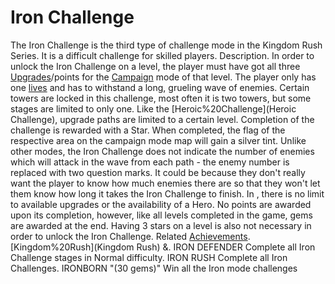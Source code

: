 # Iron Challenge

The Iron Challenge is the third type of challenge mode in the Kingdom Rush Series. It is a difficult challenge for skilled players.
Description.
In order to unlock the Iron Challenge on a level, the player must have got all three [Upgrades](Stars)/points for the [Campaign](Campaign) mode of that level. The player only has one [lives](life) and has to withstand a long, grueling wave of enemies. Certain towers are locked in this challenge, most often it is two towers, but some stages are limited to only one. Like the [Heroic%20Challenge](Heroic Challenge), upgrade paths are limited to a certain level. Completion of the challenge is rewarded with a Star. When completed, the flag of the respective area on the campaign mode map will gain a silver tint.
Unlike other modes, the Iron Challenge does not indicate the number of enemies which will attack in the wave from each path - the enemy number is replaced with two question marks. It could be because they don't really want the player to know how much enemies there are so that they won't let them know how long it takes the Iron Challenge to finish.
In , there is no limit to available upgrades or the availability of a Hero. No points are awarded upon its completion, however, like all levels completed in the game, gems are awarded at the end. Having 3 stars on a level is also not necessary in order to unlock the Iron Challenge. 
Related [Achievements](Achievements).
[Kingdom%20Rush](Kingdom Rush) &amp;.
 IRON DEFENDER
Complete all Iron Challenge stages in Normal difficulty.
 IRON RUSH Complete all Iron Challenges.
 IRONBORN "(30 gems)" Win all the Iron mode challenges
